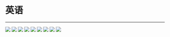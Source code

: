 # 英语
---

![](https://gitee.com/KawYang/Notes/raw/master/HomeWork/01.jpg)
![](https://gitee.com/KawYang/Notes/raw/master/HomeWork/02.jpg)
![](https://gitee.com/KawYang/Notes/raw/master/HomeWork/03.jpg)
![](https://gitee.com/KawYang/Notes/raw/master/HomeWork/04.jpg)
![](https://gitee.com/KawYang/Notes/raw/master/HomeWork/05.jpg)
![](https://gitee.com/KawYang/Notes/raw/master/HomeWork/06.jpg)
![](https://gitee.com/KawYang/Notes/raw/master/HomeWork/07.jpg)
![](https://gitee.com/KawYang/Notes/raw/master/HomeWork/01.jpg)
![](https://gitee.com/KawYang/Notes/raw/master/HomeWork/01.jpg)